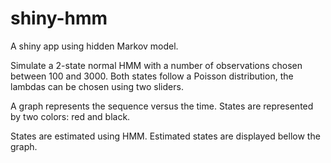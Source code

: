 # shiny-hmm
A shiny app using hidden Markov model.

Simulate a 2-state normal HMM with a number of observations chosen between 100 and 3000.
Both states follow a Poisson distribution, the lambdas can be chosen using two sliders.

A graph represents the sequence versus the time. States are represented by two colors: red and black.

States are estimated using HMM. Estimated states are displayed bellow the graph.
